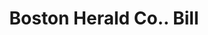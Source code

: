 ---
doi: 10.7916/D87W7Q5R
date_other: '1894'
date_other_textual: '1894'
form: printed ephemera
genre:
- Invoices
name:
- Boston Herald Co.
object_in_context_url: https://biggert.cul.columbia.edu/items/view/ave_biggert_00336
subject_hierarchical_geographic:
- Boston, Massachusetts, United States
subject_name:
- Boston Herald Co.
title: Boston Herald Co.. Bill
sort_title: Boston Herald Co.. Bill
call_number: ave_biggert_00336
coordinates:
- 42.35805555555556,-71.06361111111111
pid: ave_biggert_00336
identifiers: ave_biggert_00336
thumbnail: https://derivativo-1.library.columbia.edu/iiif/2/ldpd:344182/full/!256,256/0/native.jpg
permalink: /biggert/ave_biggert_00336/
layout: iiif-image-page
---